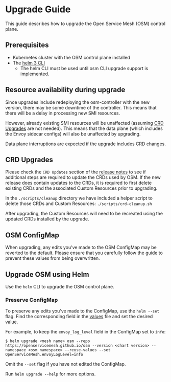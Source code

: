 # Upgrade Guide

This guide describes how to upgrade the Open Service Mesh (OSM) control plane.

## Prerequisites
- Kubernetes cluster with the OSM control plane installed
- The [helm 3 CLI](https://helm.sh/docs/intro/install/) 
  - The helm CLI must be used until osm CLI upgrade support is implemented.

## Resource availability during upgrade
Since upgrades include redeploying the osm-controller with the new version, there may be some downtime of the controller. This means that there will be a delay in processing new SMI resources. 

However, already existing SMI resources will be unaffected (assuming [CRD Upgrades](#CRD-Upgrades) are not needed). This means that the data plane (which includes the Envoy sidecar configs) will also be unaffected by upgrading. 

Data plane interruptions are expected if the upgrade includes CRD changes.

## CRD Upgrades
Please check the `CRD Updates` section of the [release notes](https://github.com/openservicemesh/osm/releases) to see if additional steps are required to update the CRDs used by OSM. If the new release does contain updates to the CRDs, it is required to first delete existing CRDs and the associated Custom Resources prior to upgrading.

In the `./scripts/cleanup` directory we have included a helper script to delete those CRDs and Custom Resources: `./scripts/crd-cleanup.sh`

After upgrading, the Custom Resources will need to be recreated using the updated CRDs installed by the upgrade.

## OSM ConfigMap
When upgrading, any edits you've made to the OSM ConfigMap may be reverted to the default. Please ensure that you carefully follow the guide to prevent these values from being overwritten.

## Upgrade OSM using Helm
Use the `helm` CLI to upgrade the OSM control plane.

### Preserve ConfigMap
To preserve any edits you've made to the ConfigMap, use the `helm --set` flag. Find the corresponding field in the [values](https://github.com/openservicemesh/osm/blob/main/charts/osm/values.yaml) file and set the desired value.

For example, to keep the `envoy_log_level` field in the ConfigMap set to `info`:

```console
$ helm upgrade <mesh name> osm --repo https://openservicemesh.github.io/osm --version <chart version> --namespace <osm namespace> --reuse-values --set OpenServiceMesh.envoyLogLevel=info
```
Omit the `--set` flag if you have not edited the ConfigMap.

Run `helm upgrade --help` for more options.
